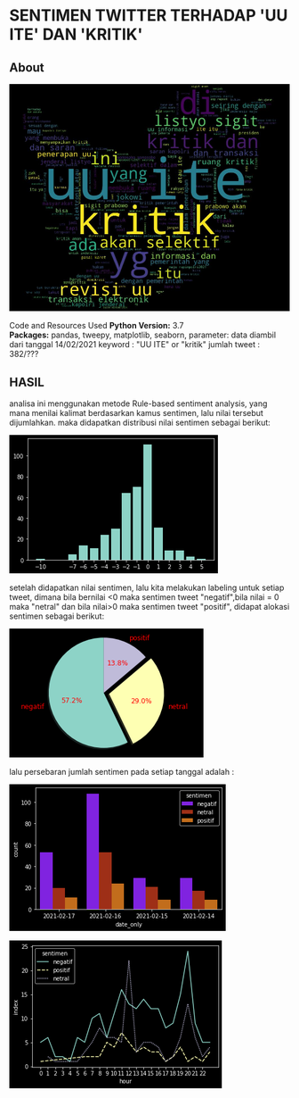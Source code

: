 # SENTIMEN TWITTER TERHADAP 'UU ITE' DAN 'KRITIK'
 ## About
![Figure 1](https://github.com/boxside/analisis-sentimen-twitter/blob/main/figure/twitter.jpg)

 Code and Resources Used 
  **Python Version:** 3.7  
  **Packages:** pandas, tweepy, matplotlib, seaborn,
parameter:
data diambil dari tanggal 14/02/2021
keyword : "UU ITE" or "kritik"
jumlah tweet : 382/???

## HASIL
analisa ini menggunakan metode Rule-based sentiment analysis, yang mana menilai kalimat berdasarkan kamus sentimen, lalu nilai tersebut dijumlahkan. maka didapatkan distribusi nilai sentimen sebagai berikut:


![Figure 2](https://github.com/boxside/analisis-sentimen-twitter/blob/main/figure/distribusi.png)


setelah didapatkan nilai sentimen, lalu kita melakukan labeling untuk setiap tweet, dimana bila bernilai <0 maka sentimen tweet "negatif",bila nilai = 0 maka "netral" dan bila nilai>0 maka sentimen tweet "positif", didapat alokasi sentimen sebagai berikut:


![Figure 3](https://github.com/boxside/analisis-sentimen-twitter/blob/main/figure/segmen.png)

lalu persebaran jumlah sentimen pada setiap tanggal adalah :


![Figure 4](https://github.com/boxside/analisis-sentimen-twitter/blob/main/figure/date.png)



![Figure 5](https://github.com/boxside/analisis-sentimen-twitter/blob/main/figure/hour.png)
